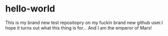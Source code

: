 # hello-world
This is my brand new test repositopry on my fuckin brand new github user.I hope it turns out what this thing is for...
And I am the emperor of Mars!
